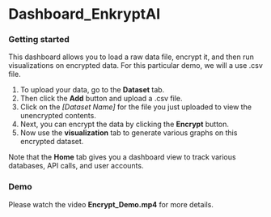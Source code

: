 # Dashboard_EnkryptAI
### Getting started
This dashboard allows you to load a raw data file, encrypt it, and then run visualizations on encrypted data. 
For this particular demo, we will a use .csv file. 
1. To upload your data, go to the **Dataset** tab.
2. Then click the **Add** button and upload a .csv file.
3. Click on the *[Dataset Name]* for the file you just uploaded to view the unencrypted contents.
4. Next, you can encrypt the data by clicking the **Encrypt** button. 
5. Now use the **visualization** tab to generate various graphs on this encrypted dataset.

Note that the **Home** tab gives you a dashboard view to track various databases, API calls, and user accounts.

### Demo
Please watch the video **Encrypt_Demo.mp4** for more details.
